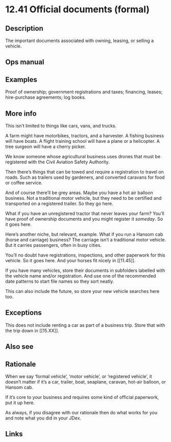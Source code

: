 # 12.41 Official documents (formal)

## Description

The important documents associated with owning, leasing, or selling a vehicle.

## Ops manual

## Examples

Proof of ownership; government registrations and taxes; financing, leases; hire-purchase agreements; log books.

## More info

This isn’t limited to things like cars, vans, and trucks. 

A farm might have motorbikes, tractors, and a harvester. A fishing business will have boats. A flight training school will have a plane or a helicopter. A tree surgeon will have a cherry picker. 

We know someone whose agricultural business uses drones that must be registered with the Civil Aviation Safety Authority. 

Then there’s things that can be towed and require a registration to travel on roads. Such as trailers used by gardeners, and converted caravans for food or coffee service. 

And of course there’ll be grey areas. Maybe you have a hot air balloon business. Not a traditional motor vehicle, but they need to be certified and transported on a registered trailer. So they go here. 

What if you have an unregistered tractor that never leaves your farm? You’ll have proof of ownership documents and you might register it _someday_. So it goes here.

Here’s another niche, but relevant, example. What if you run a Hansom cab (horse and carriage) business? The carriage isn’t a traditional motor vehicle. But it carries passengers, often in busy cities. 

You’ll no doubt have registrations, inspections, and other paperwork for this vehicle. So it goes here. And your horses fit nicely in [[11.45]].

If you have many vehicles, store their documents in subfolders labelled with the vehicle name and/or registration. And use one of the recommended date patterns to start file names so they sort neatly.

This can also include the future, so store your new vehicle searches here too.

## Exceptions

This does not include renting a car as part of a business trip. Store that with the trip down in [[15.XX]].

## Also see

## Rationale

When we say ‘formal vehicle’, ‘motor vehicle’, or ‘registered vehicle’, it doesn’t matter if it’s a car, trailer, boat, seaplane, caravan, hot-air balloon, or Hansom cab. 

If it’s core to your business and requires some kind of official paperwork, put it up here. 

As always, if you disagree with our rationale then do what works for you and note what you did in your JDex.

## Links
